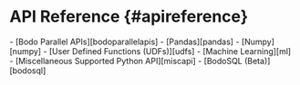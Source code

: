 API Reference {#apireference}
=============

<div class="grid cards" markdown>
- [Bodo Parallel APIs][bodoparallelapis]
- [Pandas][pandas]
- [Numpy][numpy]
- [User Defined Functions (UDFs)][udfs]
- [Machine Learning][ml]
- [Miscellaneous Supported Python API][miscapi]
- [BodoSQL (Beta)][bodosql]
</div>